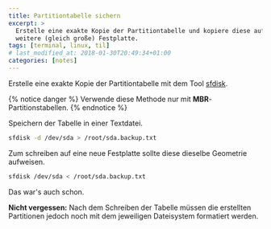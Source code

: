 ```yaml
---
title: Partitiontabelle sichern
excerpt: >
  Erstelle eine exakte Kopie der Partitiontabelle und kopiere diese auf eine
  weitere (gleich große) Festplatte.
tags: [terminal, linux, til]
# last_modified_at: 2018-01-30T20:49:34+01:00
categories: [notes]
---
```


Erstelle eine exakte Kopie der Partitiontabelle mit dem Tool
[sfdisk](https://github.com/karelzak/util-linux).

{% notice danger %}
Verwende diese Methode nur mit **MBR**-Partitionstabellen.
{% endnotice %}

Speichern der Tabelle in einer Textdatei.

``` bash
sfdisk -d /dev/sda > /root/sda.backup.txt
```

Zum schreiben auf eine neue Festplatte sollte diese dieselbe Geometrie aufweisen.

``` bash
sfdisk /dev/sda < /root/sda.backup.txt
```

Das war's auch schon.

**Nicht vergessen:** Nach dem Schreiben der Tabelle müssen die erstellten
Partitionen jedoch noch mit dem jeweiligen Dateisystem formatiert werden.
